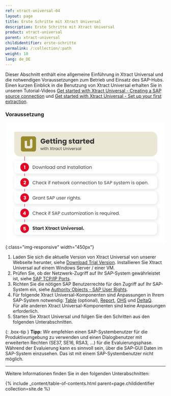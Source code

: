 ```yaml
---
ref: xtract-universal-04
layout: page
title: Erste Schritte mit Xtract Universal
description: Erste Schritte mit Xtract Universal
product: xtract-universal
parent: xtract-universal
childidentifier: erste-schritte
permalink: /:collection/:path
weight: 10
lang: de_DE
---
```

Dieser Abschnitt enthält eine allgemeine Einführung in Xtract Universal und die notwendigen Voraussetzungen zum Betrieb und Einsatz des SAP-Hubs.<br>
Einen kurzen Einblick in die Benutzung von Xtract Universal erhalten Sie in unseren Tutorial-Videos [Get started with Xtract Universal - Creating a SAP source connection](https://www.youtube.com/watch?v=Qe8tRYNnYkc) und [Get started with Xtract Universal - Set up your first extraction](https://www.youtube.com/watch?v=pdlsfm0dLMA).

### Voraussetzung

![XU-getting-started](/img/content/xu/getting-started-with-xu.png){:class="img-responsive" width="450px"}

1. Laden Sie sich die aktuelle Version von Xtract Universal von unserer Webseite herunter, siehe [Download Trial Version](https://theobald-software.com/en/download-trial).
Installieren Sie Xtract Universal auf einem Windows Server / einer VM. 
2. Prüfen Sie, ob der Netzwerk-Zugriff auf Ihr SAP-System gewährleistet ist, siehe [SAP TCP/IP Ports](https://kb.theobald-software.com/sap/sap-tcpip-ports). 
3. Richten Sie die nötigen SAP Benutzerrechte für den Zugriff auf Ihr SAP-System ein, siehe [Authority Objects - SAP User Rights](https://kb.theobald-software.com/sap/authority-objects-sap-user-rights).
4. Für folgende Xtract Universal-Komponenten sind Anpassungen in Ihrem SAP-System notwendig: [Table](./sap-customizing/funktionsbaustein-fuer-table-extraktion) (optional), [Report](./sap-customizing/report-funktionsbaustein-installieren), [OHS](./sap-customizing/vorbereitung-fuer-ohs-im-bw) und [DeltaQ](./sap-customizing/customizing-fuer-deltaq). <br>
Für alle anderen Xtract Universal-Komponenten sind keine Anpassungen erforderlich.
5. Starten Sie Xtract Universal und folgen Sie den Schritten aus den folgenden Unterabschnitten.

{: .box-tip }
**Tipp:** Wir empfehlen einen SAP-Systembenutzer für die Produktivumgebung zu verwenden und einen Dialogbenutzer mit erweiterten Rechten (SE37, SE16, RSA3, ...) für die Evaluierungsphase.
Während der Evaluierung kann es sinnvoll sein, über die SAP-GUI Daten im SAP-System einzusehen. Das ist mit einem SAP-Systembenutzer nicht möglich.

******

Weitere Informationen finden Sie in den folgenden Unterabschnitten:

{% include _content/table-of-contents.html parent=page.childidentifier collection=site.de %}
